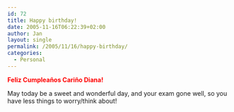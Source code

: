 ```yaml
---
id: 72
title: Happy birthday!
date: 2005-11-16T06:22:39+02:00
author: Jan
layout: single
permalink: /2005/11/16/happy-birthday/
categories:
  - Personal
---
```

**<font color="#ff0000">Feliz Cumpleaños Cariño Diana!</font>**

May today be a sweet and wonderful day, and your exam gone well, so you have less things to worry/think about!